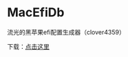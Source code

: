 # MacEfiDb
流光的黑苹果efi配置生成器（clover4359）

下载：[点击这里](https://github.com/liuguangw/MacEfiDb/releases/download/1.1.1/Release1.1.1.for.windows.zip)